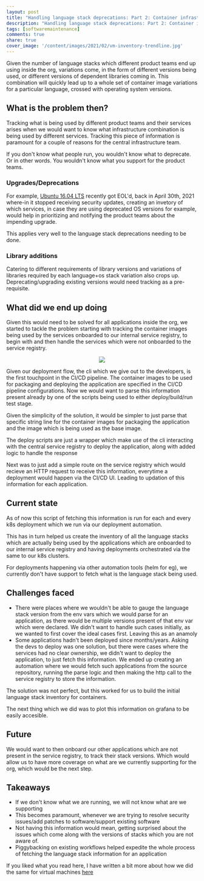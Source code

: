 ```yaml
---
layout: post
title: "Handling language stack deprecations: Part 2: Container infrastructure"
description: "Handling language stack deprecations: Part 2: Container infrastructure"
tags: [softwaremaintenance]
comments: true
share: true
cover_image: '/content/images/2021/02/vm-inventory-trendline.jpg'
---
```


Given the number of language stacks which different product teams end up using inside the org, variations come, in the form of different versions being used, or different versions of dependent libraries coming in. This combination will quickly lead up to a whole set of container image variations for a particular language, crossed with operating system versions.

## What is the problem then?

Tracking what is being used by different product teams and their services arises when we would want to know what infrastructure combination is being used by different services. Tracking this piece of information is paramount for a couple of reasons for the central infrastructure team.

If you don't know what people run, you wouldn't know what to deprecate. Or in other words. You wouldn't know what you support for the product teams.

### Upgrades/Deprecations

For example, [Ubuntu 16.04 LTS](https://ubuntu.com/about/release-cycle) recently got EOL'd, back in April 30th, 2021 where-in it stopped receiving security updates, creating an invetory of which services, in case they are using deprecated OS versions for example, would help in prioritizing and notifying the product teams about the impending upgrade.

This applies very well to the language stack deprecations needing to be done.

### Library additions

Catering to different requirements of library versions and variations of libraries required by each language+os stack variation also crops up. Deprecating/upgrading existing versions would need tracking as a pre-requisite.

## What did we end up doing

Given this would need to be solved for all applications inside the org, we started to tackle the problem starting with tracking the container images being used by the services onboarded to our internal service registry, to begin with and then handle the services which were not onboarded to the service registry.

<center><img src="/content/images/2021/06/vesemir-deployment-flow.jpg"></center>

Given our deployment flow, the cli which we give out to the developers, is the first touchpoint in the CI/CD pipeline. The container images to be used for packaging and deploying the application are specified in the CI/CD pipeline configurations. Now we would want to parse this information present already by one of the scripts being used to either deploy/build/run test stage.

Given the simplicity of the solution, it would be simpler to just parse that specific string line for the container images for packaging the application and the image which is being used as the base image.

The deploy scripts are just a wrapper which make use of the cli interacting with the central service registry to deploy the application, along with added logic to handle the response

Next was to just add a simple route on the service registry which would recieve an HTTP request to receive this information, everytime a deployment would happen via the CI/CD UI. Leading to updation of this information for each application.

## Current state

As of now this script of fetching this information is run for each and every k8s deployment which we run via our deployment automation. 

This has in turn helped us create the inventory of all the language stacks which are actually being used by the 
applications which are onboarded to our internal service registry and having deployments orchestrated via the same to our k8s clusters.

For deployments happening via other automation tools (helm for eg), we currently don't have support to fetch what is the language stack being used.

## Challenges faced

- There were places where we wouldn't be able to gauge the language stack version from the env vars which we would parse for an application, as there would be multiple versions present of that env var which were declared. We didn't want to handle such cases initially, as we wanted to first cover the ideal cases first. Leaving this as an anamoly
- Some applications hadn't been deployed since months/years. Asking the devs to deploy was one solution, but there were cases where the services had no clear ownership, we didn't want to deploy the application, to just fetch this information. We ended up creating an automation where we would fetch such applications from the source repository, running the parse logic and then making the http call to the service registry to store the information.

The solution was not perfect, but this worked for us to build the initial language stack inventory for containers.

The next thing which we did was to plot this information on grafana to be easily accesible. 

## Future

We would want to then onboard our other applications which are not present in the service registry, to track their stack versions. Which would allow us to have more coverage on what are we currently supporting for the org, which would be the next step.

## Takeaways

- If we don't know what we are running, we will not know what are we supporting
- This becomes paramount, whenever we are trying to resolve security issues/add patches to software/support existing software
- Not having this information would mean, getting surprised about the issues which come along with the versions of stacks which you are not aware of.
- Piggybacking on existing workflows helped expedite the whole process of fetching the language stack information for an application

If you liked what you read here, I have written a bit more about how we did the same for virtual machines [here](https://tasdikrahman.me/2021/02/02/handling-language-stack-deprecations-part-1-virtual-machine-infrastructure/)